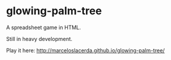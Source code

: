 # glowing-palm-tree
A spreadsheet game in HTML.

Still in heavy development.

Play it here: http://marceloslacerda.github.io/glowing-palm-tree/
